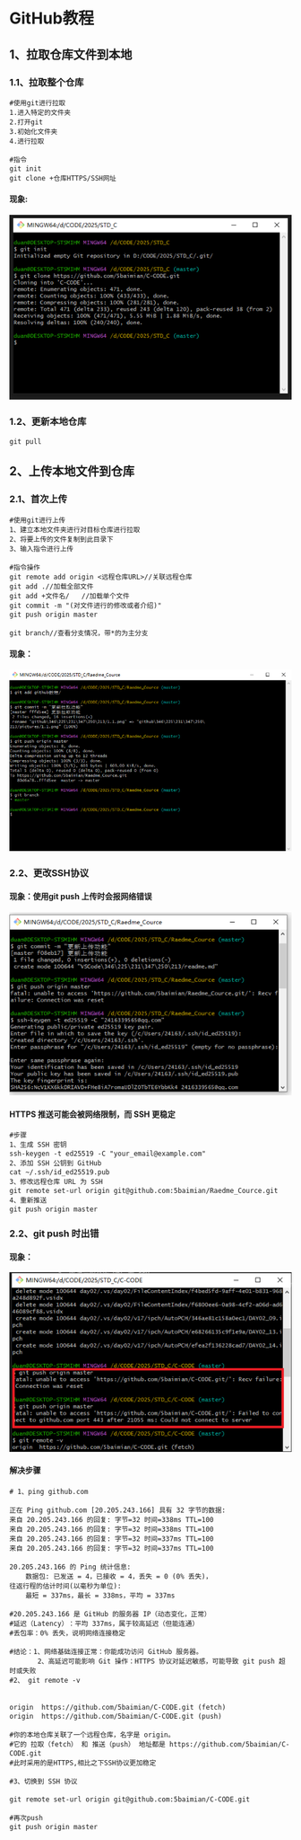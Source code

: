 # GitHub教程
## 1、拉取仓库文件到本地
### 1.1、拉取整个仓库
```
#使用git进行拉取
1.进入特定的文件夹
2.打开git
3.初始化文件夹
4.进行拉取

#指令
git init
git clone +仓库HTTPS/SSH网址
```
#### 现象:
![1.1、拉取整个仓库](.//pictures/1.1.png)
### 1.2、更新本地仓库
```
git pull 
```





## 2、上传本地文件到仓库
### 2.1、首次上传
```
#使用git进行上传
1、建立本地文件夹进行对目标仓库进行拉取
2、将要上传的文件复制到此目录下
3、输入指令进行上传

#指令操作
git remote add origin <远程仓库URL>//关联远程仓库
git add .//加载全部文件
git add +文件名/   //加载单个文件
git commit -m "(对文件进行的修改或者介绍)" 
git push origin master

git branch//查看分支情况，带*的为主分支
```
#### 现象：
![上传本地文件](.//pictures/2.1.1.png)
### 2.2、更改SSH协议
#### 现象：使用git push 上传时会报网络错误
![上传出错](.//pictures/2.1.2.png)
#### HTTPS 推送可能会被网络限制，而 SSH 更稳定
```
#步骤
​​1、生成 SSH 密钥​
ssh-keygen -t ed25519 -C "your_email@example.com"
2、添加 SSH 公钥到 GitHub​
cat ~/.ssh/id_ed25519.pub
3、修改远程仓库 URL 为 SSH​
git remote set-url origin git@github.com:5baimian/Raedme_Cource.git
4、重新推送​
git push origin master
```


### 2.2、git push 时出错
#### 现象：
![上传时出错](.//pictures/2.2.1.png)
#### 解决步骤
```
# 1、ping github.com

正在 Ping github.com [20.205.243.166] 具有 32 字节的数据:
来自 20.205.243.166 的回复: 字节=32 时间=338ms TTL=100
来自 20.205.243.166 的回复: 字节=32 时间=338ms TTL=100
来自 20.205.243.166 的回复: 字节=32 时间=337ms TTL=100
来自 20.205.243.166 的回复: 字节=32 时间=337ms TTL=100

20.205.243.166 的 Ping 统计信息:
    数据包: 已发送 = 4，已接收 = 4，丢失 = 0 (0% 丢失)，
往返行程的估计时间(以毫秒为单位):
    最短 = 337ms，最长 = 338ms，平均 = 337ms

#20.205.243.166 是 GitHub 的服务器 IP（动态变化，正常）
#​​延迟（Latency）​​：平均 ​​337ms​​，属于较高延迟（但能连通）
#​​丢包率​​：​​0% 丢失​​，说明网络连接稳定

#结论：1、​​网络基础连接正常​​：你能成功访问 GitHub 服务器。
       2、​​高延迟可能影响 Git 操作​​：HTTPS 协议对延迟敏感，可能导致 git push 超时或失败
#2、 git remote -v


origin  https://github.com/5baimian/C-CODE.git (fetch)
origin  https://github.com/5baimian/C-CODE.git (push)

#你的本地仓库关联了一个远程仓库，名字是 origin。
#它的 ​​拉取（fetch）​​ 和 ​​推送（push）​​ 地址都是 https://github.com/5baimian/C-CODE.git
#此时采用的是HTTPS,相比之下SSH协议更加稳定

#3、切换到 SSH 协议

git remote set-url origin git@github.com:5baimian/C-CODE.git

#再次push
git push origin master

```

